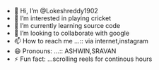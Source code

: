 - 👋 Hi, I’m @Lokeshreddy1902
- 👀 I’m interested in playing cricket
- 🌱 I’m currently learning source code
- 💞️ I’m looking to collaborate with google
- 📫 How to reach me ...:: via internet,instagram
- 😄 Pronouns: ...:: ASHWIN,SRAVAN
- ⚡ Fun fact: ...scrolling reels for continous hours

<!---
Lokeshreddy1902/Lokeshreddy1902 is a ✨ special ✨ repository because its `README.md` (this file) appears on your GitHub profile.
You can click the Preview link to take a look at your changes.
--->
